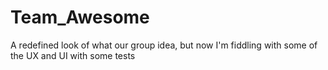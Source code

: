 # Team_Awesome
A redefined look of what our group idea, but now I'm fiddling with some of the UX and UI with some tests
